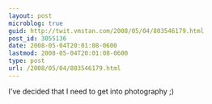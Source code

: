 ```yaml
---
layout: post
microblog: true
guid: http://twit.vmstan.com/2008/05/04/803546179.html
post_id: 3055136
date: 2008-05-04T20:01:08-0600
lastmod: 2008-05-04T20:01:08-0600
type: post
url: /2008/05/04/803546179.html
---
```

I've decided that I need to get into photography ;)
